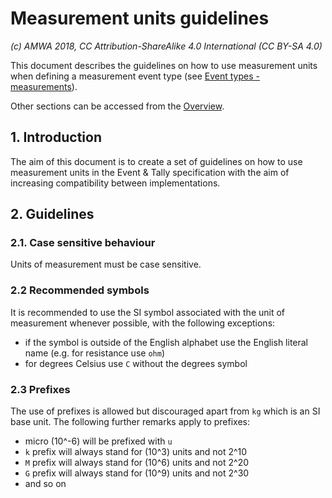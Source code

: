 # Measurement units guidelines

_(c) AMWA 2018, CC Attribution-ShareAlike 4.0 International (CC BY-SA 4.0)_

This document describes the guidelines on how to use measurement units when defining a measurement event type (see [Event types - measurements](3.0._Event_types.md#231-measurements)).

Other sections can be accessed from the [Overview](1.0._Overview.md).

## 1. Introduction

The aim of this document is to create a set of guidelines on how to use measurement units in the Event & Tally specification with the aim of increasing compatibility between implementations.

## 2. Guidelines

### 2.1. Case sensitive behaviour

Units of measurement must be case sensitive.

### 2.2 Recommended symbols

It is recommended to use the SI symbol associated with the unit of measurement whenever possible, with the following exceptions:

* if the symbol is outside of the English alphabet use the English literal name (e.g. for resistance use `ohm`)
* for degrees Celsius use `C` without the degrees symbol

### 2.3 Prefixes

The use of prefixes is allowed but discouraged apart from `kg` which is an SI base unit.
The following further remarks apply to prefixes:

* micro (10^-6) will be prefixed with `u`
* `k` prefix will always stand for (10^3) units and not 2^10
* `M` prefix will always stand for (10^6) units and not 2^20
* `G` prefix will always stand for (10^9) units and not 2^30
* and so on
